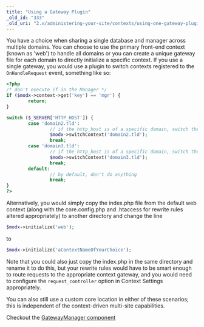```yaml
---
title: "Using a Gateway Plugin"
_old_id: "333"
_old_uri: "2.x/administering-your-site/contexts/using-one-gateway-plugin-to-manage-multiple-domains"
---
```


You have a choice when sharing a single database and manager across multiple domains. You can choose to use the primary front-end context (known as 'web') to handle all domains or you can create a unique gateway file for each domain to directly initialize a specific context. If you use a single gateway, you would use a plugin to switch contexts registered to the `OnHandleRequest` event, something like so:

``` php
<?php
/* don't execute if in the Manager */
if ($modx->context->get('key') == 'mgr') {
        return;
}

switch ($_SERVER['HTTP_HOST']) {
        case 'domain2.tld':
                // if the http_host is of a specific domain, switch the context
                $modx->switchContext('domain2.tld');
                break;
        case 'domain3.tld':
                // if the http_host is of a specific domain, switch the context
                $modx->switchContext('domain3.tld');
                break;
        default:
                // by default, don't do anything
                break;
}
?>
```

Alternatively, you would simply copy the index.php file from the default web context (along with the core.config.php and .htaccess for rewrite rules altered appropriately) to another directory and change the line

``` php
$modx->initialize('web');
```

to

``` php
$modx->initialize('aContextNameOfYourChoice');
```

Note that you could also just copy the index.php in the same directory and rename it to do this, but your rewrite rules would have to be smart enough to route requests to the appropriate context gateway, and you would need to configure the `request_controller` option in Context Settings appropriately.

You can also still use a custom core location in either of these scenarios; this is independent of the context-driven multi-site capabilities.

Checkout the [GatewayManager component](extras/gatewaymanager)
